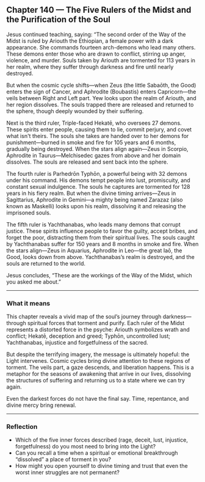 ## Chapter 140 — The Five Rulers of the Midst and the Purification of the Soul

Jesus continued teaching, saying: “The second order of the Way of the Midst is ruled by Ariouth the Ethiopian, a female power with a dark appearance. She commands fourteen arch-demons who lead many others. These demons enter those who are drawn to conflict, stirring up anger, violence, and murder. Souls taken by Ariouth are tormented for 113 years in her realm, where they suffer through darkness and fire until nearly destroyed.

But when the cosmic cycle shifts—when Zeus (the little Sabaōth, the Good) enters the sign of Cancer, and Aphrodite (Boubastis) enters Capricorn—the veils between Right and Left part. Yew looks upon the realm of Ariouth, and her region dissolves. The souls trapped there are released and returned to the sphere, though deeply wounded by their suffering.

Next is the third ruler, Triple-faced Hekatē, who oversees 27 demons. These spirits enter people, causing them to lie, commit perjury, and covet what isn't theirs. The souls she takes are handed over to her demons for punishment—burned in smoke and fire for 105 years and 6 months, gradually being destroyed. When the stars align again—Zeus in Scorpio, Aphrodite in Taurus—Melchisedec gazes from above and her domain dissolves. The souls are released and sent back into the sphere.

The fourth ruler is Parhedrōn Typhōn, a powerful being with 32 demons under his command. His demons tempt people into lust, promiscuity, and constant sexual indulgence. The souls he captures are tormented for 128 years in his fiery realm. But when the divine timing arrives—Zeus in Sagittarius, Aphrodite in Gemini—a mighty being named Zarazaz (also known as Maskelli) looks upon his realm, dissolving it and releasing the imprisoned souls.

The fifth ruler is Yachthanabas, who leads many demons that corrupt justice. These spirits influence people to favor the guilty, accept bribes, and forget the poor, distracting them from their spiritual lives. The souls caught by Yachthanabas suffer for 150 years and 8 months in smoke and fire. When the stars align—Zeus in Aquarius, Aphrodite in Leo—the great Iaō, the Good, looks down from above. Yachthanabas’s realm is destroyed, and the souls are returned to the world.

Jesus concludes, “These are the workings of the Way of the Midst, which you asked me about.”

---

### What it means

This chapter reveals a vivid map of the soul’s journey through darkness—through spiritual forces that torment and purify. Each ruler of the Midst represents a distorted force in the psyche: Ariouth symbolizes wrath and conflict; Hekatē, deception and greed; Typhōn, uncontrolled lust; Yachthanabas, injustice and forgetfulness of the sacred.

But despite the terrifying imagery, the message is ultimately hopeful: the Light intervenes. Cosmic cycles bring divine attention to these regions of torment. The veils part, a gaze descends, and liberation happens. This is a metaphor for the seasons of awakening that arrive in our lives, dissolving the structures of suffering and returning us to a state where we can try again.

Even the darkest forces do not have the final say. Time, repentance, and divine mercy bring renewal.

---

### Reflection

* Which of the five inner forces described (rage, deceit, lust, injustice, forgetfulness) do you most need to bring into the Light?
* Can you recall a time when a spiritual or emotional breakthrough “dissolved” a place of torment in you?
* How might you open yourself to divine timing and trust that even the worst inner struggles are not permanent?

